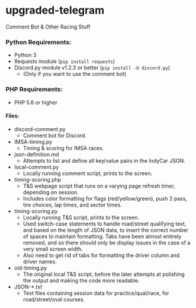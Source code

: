 # upgraded-telegram
Comment Bot &amp; Other Racing Stuff

### Python Requirements:
* Python 3
* Requests module (`pip install requests`)
* Discord.py module v1.2.3 or better (`pip install -U discord.py`)
    - (Only if you want to use the comment bot)

### PHP Requirements:
* PHP 5.6 or higher

#### Files:
* discord-comment.py
  - Comment bot for Discord.
* IMSA-timing.py
  - Timing & scoring for IMSA races.
* json-definition.md
  - Attempts to list and define all key/value pairs in the IndyCar JSON.
* local-comment.py
  - Locally running comment script, prints to the screen.
* timing-scoring.php
  - T&S webpage script that runs on a varying page refresh timer, depending on session.
  - Includes color formatting for flags (red/yellow/green), push 2 pass, tire choices, lap times, and sector times.
* timing-scoring.py
  - Locally running T&S script, prints to the screen.
  - Used switch-case statements to handle road/street qualifying text, and based on the length of JSON data, to insert the correct number of spaces to maintain formatting. Tabs have been almost entirely removed, and so there should only be display issues in the case of a very small screen width.
  - Also need to get rid of tabs for formatting the driver column and driver names.
* old-timing.py
  - The original local T&S script, before the later attempts at polishing the output and making the code more readable.
* JSON-*.txt
  - Text files containing session data for practice/qual/race, for road/street/oval courses.
